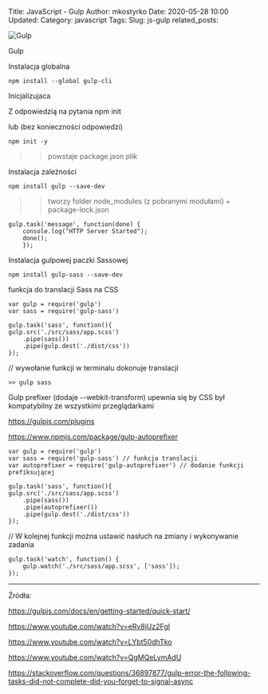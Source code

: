 Title: JavaScript - Gulp
Author: mkostyrko
Date: 2020-05-28 10:00
Updated:
Category: javascript
Tags: 
Slug: js-gulp
related_posts: 

![Gulp](https://www.ratioweb.pl/sites/ratioweb.pl/files/styles/blog_teaser/public/gulp_01.png?itok=KSoDI6Li)

Gulp

Instalacja globalna

    npm install --global gulp-cli

Inicjalizujaca

Z odpowiedzią na pytania
    npm init

lub (bez konieczności odpowiedzi)

    npm init -y

>> powstaje package.json plik 

Instalacja zależności

    npm install gulp --save-dev

>> tworzy folder node_modules (z pobranymi modułami) + package-lock.json



    gulp.task('message', function(done) {
        console.log("HTTP Server Started");
        done();
        });

Instalacja gulpowej paczki Sassowej

    npm install gulp-sass --save-dev

funkcja do translacji Sass na CSS

    var gulp = require('gulp')
    var sass = require('gulp-sass')

    gulp.task('sass', function(){
    gulp.src('./src/sass/app.scss')
        .pipe(sass())
        .pipe(gulp.dest('./dist/css'))
    });

// wywołanie funkcji w terminalu dokonuje translacji

    >> gulp sass

Gulp prefixer (dodaje --webkit-transform)
upewnia się by CSS był kompatybilny ze wszystkimi przeglądarkami

https://gulpjs.com/plugins

https://www.npmjs.com/package/gulp-autoprefixer

    var gulp = require('gulp')
    var sass = require('gulp-sass') // funkcja translacji
    var autoprefixer = require('gulp-autoprefixer') // dodanie funkcji prefiksującej

    gulp.task('sass', function(){
    gulp.src('./src/sass/app.scss')
        .pipe(sass())
        .pipe(autoprefixer())
        .pipe(gulp.dest('./dist/css'))
    });

// W kolejnej funkcji można ustawić nasłuch na zmiany i wykonywanie zadania

    gulp.task('watch', function() {
        gulp.watch('./src/sass/app.scss', ['sass']);
    });



---

Źródła:

https://gulpjs.com/docs/en/getting-started/quick-start/

https://www.youtube.com/watch?v=eRv8jUz2FgI

https://www.youtube.com/watch?v=LYbt50dhTko

https://www.youtube.com/watch?v=QgMQeLymAdU

https://stackoverflow.com/questions/36897877/gulp-error-the-following-tasks-did-not-complete-did-you-forget-to-signal-async